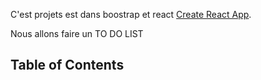C'est projets est dans boostrap et react [Create React App](https://github.com/facebookincubator/create-react-app).

Nous allons faire un TO DO LIST

## Table of Contents
